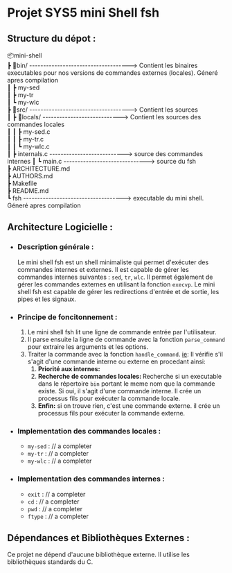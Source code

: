 # Projet SYS5 mini Shell fsh


## Structure du dépot :

📦mini-shell  
 ┣ 📂bin/ ------------------------------------> Contient les binaires executables pour nos versions de commandes externes (locales). Géneré apres compilation  
 ┃ ┣ my-sed   
 ┃ ┣ my-tr  
 ┃ ┗ my-wlc  
 ┣ 📂src/ ------------------------------------> Contient les sources   
 ┃ ┣ 📂locals/  ----------------------------> Contient les sources des commandes locales  
 ┃ ┃ ┣ my-sed.c  
 ┃ ┃ ┣ my-tr.c  
 ┃ ┃ ┗ my-wlc.c  
 ┃ ┣ internals.c ---------------------------> source des commandes internes
 ┃ ┗ main.c ------------------------------> source du fsh  
 ┣ ARCHITECTURE.md  
 ┣ AUTHORS.md  
 ┣ Makefile  
 ┣ README.md  
 ┗ fsh ------------------------------------> executable du mini shell. Géneré apres compilation



## Architecture Logicielle :
* ### Description générale :
   Le mini shell fsh est un shell minimaliste qui permet d'exécuter des commandes internes et externes. Il est capable de gérer les commandes internes suivantes : `sed`, `tr`, `wlc`. Il permet également de gérer les commandes externes en utilisant la fonction `execvp`. Le mini shell fsh est capable de gérer les redirections d'entrée et de sortie, les pipes et les signaux.

* ### Principe de foncitonnement :
   1. Le mini shell fsh lit une ligne de commande entrée par l'utilisateur.
   2. Il parse ensuite la ligne de commande avec la fonction `parse_command` pour extraire les arguments et les options.
   3. Traiter la commande avec la fonction `handle_command`. <u>ie</u>:  Il vérifie s'il s'agit d'une commande interne ou externe en procedant ainsi:
      1. <b>Priorité aux internes:</b> 
      2. <b>Recherche de commandes locales: </b>Recherche si un executable dans le répertoire `bin` portant le meme nom que la commande existe. Si oui, il s'agit d'une commande interne. Il crée un processus fils pour exécuter la commande locale.
      3. <b>Enfin:</b> si on trouve rien, c'est une commande externe. il crée un processus fils pour exécuter la commande externe.



* ### Implementation des commandes locales :
   *  `my-sed` : // a completer
   *  `my-tr` : // a completer
   * `my-wlc` : // a completer

* ### Implementation des commandes internes :
   *  `exit` : // a completer
   *  `cd` : // a completer
   * `pwd` : // a completer
   * `ftype` : // a completer


## Dépendances et Bibliothèques Externes :
Ce projet ne dépend d'aucune bibliothèque externe. Il utilise les bibliothèques standards du C.


